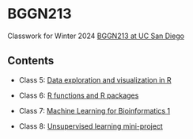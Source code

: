 # BGGN213
Classwork for Winter 2024 [BGGN213 at UC San Diego](https://bioboot.github.io/bggn213_W24/)

## Contents

- Class 5: [Data exploration and visualization in R]()
  
- Class 6: [R functions and R packages]()

- Class 7: [Machine Learning for Bioinformatics 1]()

- Class 8: [Unsupervised learning mini-project]()
